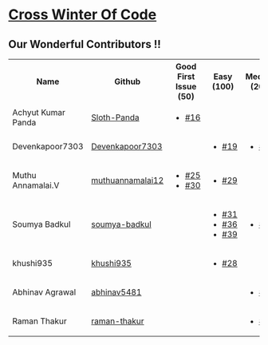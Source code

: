 # [Cross Winter Of Code](https://crosswoc.ieeedtu.in/)

## Our Wonderful Contributors !!

<table>
<tr><th>Name</th><th>Github</th><th>Good First Issue (50) </th><th>Easy (100)</th><th>Medium (200)</th><th>Hard (500)</th><th>Total</th><tr>
   
<tr>
   <td> Achyut Kumar Panda</td>
   <td><a href='https://github.com/Sloth-Panda'>Sloth-Panda</a></td>
   <td> 
    <ul>
         <li><a href='https://github.com/luckykumarirai/easy-education/pull/16'>#16</a></li>
      </ul>
    </td>
    <td></td>
   <td></td>
   <td></td>
   <td>50</td>
</tr>

<tr>
   <td> Devenkapoor7303</td>
   <td> <a href='https://github.com/Devenkapoor7303'>Devenkapoor7303</a></td>
   <td></td>
   <td>
        <ul>
         <li><a href='https://github.com/luckykumarirai/easy-education/pull/19'>#19</a></li>
      </ul>
   </td>
   <td>
      <ul>
         <li><a href='https://github.com/luckykumarirai/easy-education/pull/46'>#46</a></li>
      </ul>
   </td>
   <td></td>
   <td>300</td>
</tr>

<tr>
   <td> Muthu Annamalai.V</td>
   <td> <a href='https://github.com/muthuannamalai12'>muthuannamalai12</a></td>
   <td>
      <ul>
        <li><a href='https://github.com/luckykumarirai/easy-education/pull/25'>#25</a></li>
        <li><a href='https://github.com/luckykumarirai/easy-education/pull/30'>#30</a></li>
     </ul>
   </td>
   <td>
        <ul>
        <li><a href='https://github.com/luckykumarirai/easy-education/pull/29'>#29</a></li>
        </ul>
   </td>
   <td></td>
   <td></td>
   <td>200</td>
</tr>

<tr>
   <td>Soumya Badkul</td>
   <td><a href='https://github.com/soumya-badkul'>soumya-badkul</a></td>
   <td></td>
   <td>
   <ul>
        <li><a href='https://github.com/luckykumarirai/easy-education/pull/31'>#31</a></li>
         <li><a href='https://github.com/luckykumarirai/easy-education/pull/36'>#36</a></li>
         <li><a href='https://github.com/luckykumarirai/easy-education/pull/39'>#39</a></li>
      </ul>
   </td>
   <td>
      <ul>
        <li><a href='https://github.com/luckykumarirai/easy-education/pull/27'>#27</a></li>
        </ul>
   </td>
    <td>
       <ul>
        <li><a href='https://github.com/luckykumarirai/easy-education/pull/48'>#48</a></li>
        </ul>
   </td>
   <td>1000</td>
</tr>
<tr>
   <td>khushi935</td>
   <td><a href='https://github.com/khushi935'>khushi935</a></td>
   <td></td>
   <td>
   <ul>
        <li><a href='https://github.com/luckykumarirai/easy-education/pull/28'>#28</a></li>
      </ul>
   </td>
   <td></td>
    <td></td>
   <td>100</td>
</tr>
<tr>
   <td>Abhinav Agrawal</td>
   <td><a href='https://github.com/abhinav5481'>abhinav5481</a></td>
   <td></td>
   <td></td>
   <td>
     <ul>
        <li><a href='https://github.com/luckykumarirai/easy-education/pull/32'>#32</a></li>
      </ul>
   </td>
   <td>
      <ul>
        <li><a href='https://github.com/luckykumarirai/easy-education/pull/37'>#37</a></li>
        </ul>
   </td>
   <td>700</td>
</tr>
<tr>
   <td>Raman Thakur</td>
   <td><a href='https://github.com/raman-thakur'>raman-thakur</a></td>
   <td></td>
   <td></td>
   <td>
      <ul>
        <li><a href='https://github.com/luckykumarirai/easy-education/pull/38'>#38</a></li>
      </ul>
   </td>
    <td>
       <ul>
        <li><a href='https://github.com/luckykumarirai/easy-education/pull/45'>#45</a></li>
      </ul>
   </td>
   <td>700</td>
</tr>

</table>

